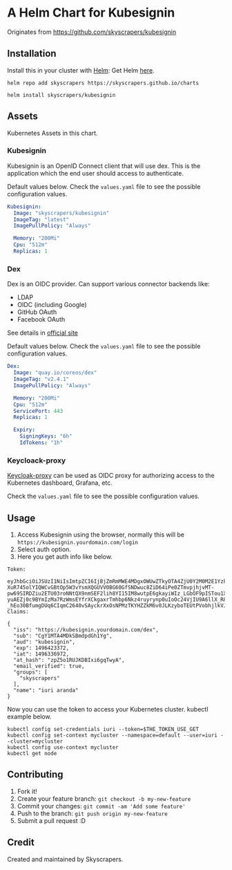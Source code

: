 # A Helm Chart for Kubesignin

Originates from https://github.com/skyscrapers/kubesignin

## Installation

Install this in your cluster with [Helm](https://github.com/kubernetes/helm):
Get Helm [here](https://github.com/kubernetes/helm/blob/master/docs/install.md).

```shell
helm repo add skyscrapers https://skyscrapers.github.io/charts
```

```shell
helm install skyscrapers/kubesignin
```

## Assets

Kubernetes Assets in this chart.

### Kubesignin

Kubesignin is an OpenID Connect client that will use dex.
This is the application which the end user should access to authenticate.

Default values below. Check the `values.yaml` file to see the possible configuration values.

```yaml
Kubesignin:
  Image: "skyscrapers/kubesignin"
  ImageTag: "latest"
  ImagePullPolicy: "Always"

  Memory: "200Mi"
  Cpu: "512m"
  Replicas: 1
```

### Dex

Dex is an OIDC provider.
Can support various connector backends like:

- LDAP
- OIDC (including Google)
- GitHub OAuth
- Facebook OAuth

See details in [official site](https://github.com/coreos/dex)

Default values below. Check the `values.yaml` file to see the possible configuration values.

```yaml
Dex:
  Image: "quay.io/coreos/dex"
  ImageTag: "v2.4.1"
  ImagePullPolicy: "Always"

  Memory: "200Mi"
  Cpu: "512m"
  ServicePort: 443
  Replicas: 1

  Expiry:
    SigningKeys: "6h"
    IdTokens: "1h"
```

### Keycloack-proxy

[Keycloak-proxy](https://github.com/gambol99/keycloak-proxy) can be used as OIDC proxy for authorizing access to the Kubernetes dashboard, Grafana, etc.

Check the `values.yaml` file to see the possible configuration values.

## Usage

1. Access Kubesignin using the browser, normally this will be `https://kubesignin.yourdomain.com/login`
2. Select auth option.
3. Here you get auth info like below.

```
Token:

eyJhbGciOiJSUzI1NiIsImtpZCI6IjBjZmRmMWE4MDgxOWUwZTkyOTA4ZjU0Y2M0M2E1Yzk2OTg0YWU1YzgifQ.eyJpc3MiOiJodHRwczovL2t1YmVzaWduaW4udGVzdC5za3lzY3JhcGUucnMvZGV4Iiwic3ViIjoiQ2dZMU1UQTRNRGtTQm1kcGRHaDFZZyIsImF1ZCI6Imt1YmVzaWduaW4iLCJleHAiOjE0OTY0MjMzNzIsImlhdCI6MTQ5NjMzNjk3MiwiYXRfaGFzaCI6InpwWjVvMVJVSktEQkl4aTZncVR3eUEiLCJlbWFpbF92ZXJpZmllZCI6dHJ1ZSwiZ3JvdXBzIjpbInNreXNjcmFwZXJzIiwidGVhbWxlYWRlci1ib3RzIl0sIm5hbWUiOiJpdXJpIGFyYW5kYSJ9.yTLYCC1KG_-XuR745olYIQWCvGBtOp5W3vYsmXQGUVV0BG60GfSNDwuc8ZiD64iPe0ZTmvpjhjvMT-pw69SIRDZiu2ETU03roNNtQX9nmSEF2lih8YI15IM8wutpE6gkayiWIz_LGbOF9pISTou1XZ-yuAEZj0c9BYmIzMa7RzWmsEYfrXCkgaxrTmhbp6Nkz4ruyrynp0uIoOc24VjIU9A6llX_R8Y75oup6-_hEo30BfumgDUq6CIqmC2640vSAyckrXxOsNPMzTKYHZZkM6v0JLKzyboTEUtPVobhjlkVJb_rsKpLfeDW_UUvWc3BwUdBGuVIzExPx_I1_PnTXQ
Claims:

{
  "iss": "https://kubesignin.yourdomain.com/dex",
  "sub": "CgY1MTA4MDkSBmdpdGh1Yg",
  "aud": "kubesignin",
  "exp": 1496423372,
  "iat": 1496336972,
  "at_hash": "zpZ5o1RUJKDBIxi6gqTwyA",
  "email_verified": true,
  "groups": [
    "skyscrapers"
  ],
  "name": "iuri aranda"
}
```

Now you can use the token to access your Kubernetes cluster. kubectl example below.

```shell
kubectl config set-credentials iuri --token=$THE_TOKEN_USE_GET
kubectl config set-context mycluster --namespace=default --user=iuri --cluster=mycluster
kubectl config use-context mycluster
kubectl get node
```

## Contributing

1. Fork it!
2. Create your feature branch: `git checkout -b my-new-feature`
3. Commit your changes: `git commit -am 'Add some feature'`
4. Push to the branch: `git push origin my-new-feature`
5. Submit a pull request :D

## Credit

Created and maintained by Skyscrapers.

